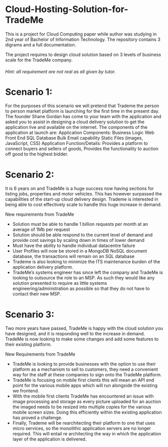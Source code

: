 # Cloud-Hosting-Solution-for-TradeMe

This is a project for Cloud Computing paper while author was studying in 2nd year of Bachelor of Information Technology.
The repository contains 3 digrams and a full documentation.

The project requires to design cloud solution based on 3 levels of business scale for the TradeMe company.

###### Hint: all requirement are not real as all given by tutor.

# Scenario 1:

For the purposes of this scenario we will pretend that Trademe the person to person market platform is launching for the first time in the present day. The founder Shane Gordan has come to your team with the application and asked you to assist in designing a cloud delivery solution to get the application live and available on the internet.
The components of the application at launch are:
	Application Components: 	Business Logic
					Web Front End
					SQL Database
					Bulk Email capability
					Static Files (images, JavaScript, CSS)
Application Function/Details: Provides a platform to connect buyers and sellers of goods, Provides the functionality to auction off good to the highest bidder.

# Scenario 2:
It is 6 years on and TradeMe is a huge success now having sections for listing jobs, properties and motor vehicles. This has however surpassed the capabilities of the start-up cloud delivery design. Trademe is interested in being able to cost effectively scale to handle this huge increase in demand.

New requirements from TradeMe
-	Solution must be able to handle 1 billion requests per month at an average of 1Mb per request
-	Solution should be able respond to the current level of demand and provide cost savings by scaling down in times of lower demand
-	Must have the ability to handle individual datacentre failure
-	User Profiles will now be stored in a MongoDB NoSQL document database, the transactions will remain on an SQL database
-	Trademe is also looking to minimize the ITS maintenance burden of the application delivery platform.
-	TradeMe’s systems engineer has since left the company and TradeMe is looking to outsource the role to an MSP. As such they would like any solution presented to require as little systems engineering/administration as possible so that they do not have to contact their new MSP.

# Scenario 3:

Two more years have passed, TradeMe is happy with the cloud solution you have designed, and it is responding well to the increase in demand. TradeMe is now looking to make some changes and add some features to their existing platform.

New Requirements from TradeMe
-	TradeMe is looking to provide businesses with the option to use their platform as a mechanism to sell to customers, they need a convenient way for the staff at these companies to sign onto the TradeMe platform.
-	TradeMe is focusing on mobile first clients this will mean an API end point for the various mobile apps which will run alongside the existing we frontend.
-	With the mobile first clients TradeMe has encountered an issue with image processing and storage as every picture uploaded for an auction the imaged needs to be resized into multiple copies for the various mobile screen sizes. Doing this efficiently within the existing application has proved a challenge.
-	Finally, Trademe will be rearchitecting their platform to one that uses micro services, so the monolithic application servers are no longer required. This will entail re architecting the way in which the application layer of the application is delivered.

